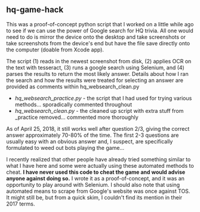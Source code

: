 ## hq-game-hack
This was a proof-of-concept python script that I worked on a little while ago to see if we can use the power of Google search for HQ trivia. All one would need to do is mirror the device onto the desktop and take screenshots or take screenshots from the device's end but have the file save directly onto the computer (doable from Xcode app).

The script (1) reads in the newest screenshot from disk, (2) applies OCR on the text with tesseract, (3) runs a google search using Selenium, and (4) parses the results to return the most likely answer. Details about how I ran the search and how the results were treated for selecting an answer are provided as comments within hq\_websearch\_clean.py

* _hq\_websearch\_practice.py_ - the script that I had used for trying various methods... sporadically commented throughout
* _hq\_websearch\_clean.py_ - the cleaned up script with extra stuff from \_practice removed... commented more thoroughly

As of April 25, 2018, it still works well after question 2/3, giving the correct answer approximately 70-80% of the time. The first 2-3 questions are usually easy with an obvious answer and, I suspect, are specifically formulated to weed out bots playing the game... 

I recently realized that other people have already tried something similar to what I have here and some were actually using these automated methods to cheat. **I have never used this code to cheat the game and would advise anyone against doing so.** I wrote it as a proof-of-concept, and it was an opportunity to play around with Selenium. I should also note that using automated means to scrape from Google's website was once against TOS. It might still be, but from a quick skim, I couldn't find its mention in their 2017 terms.